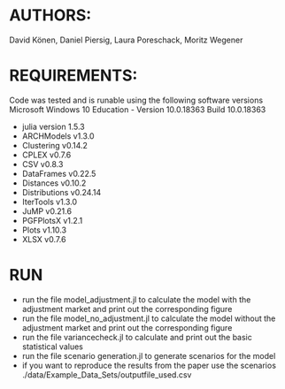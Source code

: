 AUTHORS:
=======
David Könen, Daniel Piersig, Laura Poreschack, Moritz Wegener

REQUIREMENTS:
=======
Code was tested and is runable using the following software versions
Microsoft Windows 10 Education - Version 10.0.18363 Build 10.0.18363
* julia version 1.5.3
* ARCHModels v1.3.0
* Clustering v0.14.2
* CPLEX v0.7.6
* CSV v0.8.3
* DataFrames v0.22.5
* Distances v0.10.2
* Distributions v0.24.14
* IterTools v1.3.0
* JuMP v0.21.6
* PGFPlotsX v1.2.1
* Plots v1.10.3
* XLSX v0.7.6


RUN
=======

* run the file model_adjustment.jl to calculate the model with the adjustment market and print out the corresponding figure
* run the file model_no_adjustment.jl to calculate the model without the adjustment market and print out the corresponding figure
* run the file variancecheck.jl to calculate and print out the basic statistical values
* run the file scenario generation.jl to generate scenarios for the model
* if you want to reproduce the results from the paper use the scenarios ./data/Example_Data_Sets/outputfile_used.csv
